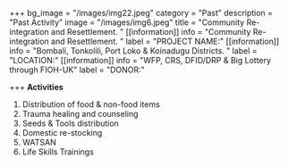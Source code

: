 +++
bg_image = "/images/img22.jpeg"
category = "Past"
description = "Past Activity"
image = "/images/img6.jpeg"
title = "Community Re- integration and Resettlement. "
[[information]]
info = "Community Re- integration and Resettlement. "
label = "PROJECT NAME:"
[[information]]
info = "Bombali, Tonkolili, Port  Loko & Koinadugu  Districts. "
label = "LOCATION:"
[[information]]
info = "WFP, CRS,  DFID/DRP & Big  Lottery through FIOH-UK"
label = "DONOR:"

+++
**Activities**

1. Distribution of food & non-food items
2. Trauma healing and counseling
3. Seeds & Tools distribution
4. Domestic re-stocking
5. WATSAN
6. Life Skills Trainings